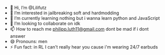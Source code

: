 - 👋 Hi, I’m @Lilifutz
- 👀 I’m interested in jailbreaking soft and hardmodding 
- 🌱 I’m currently learning nothing but i wanna learn python and JavaScript 
- 💞️ I’m looking to collaborate on idk
- 📫 How to reach me philipp.luth11@gmail.com dont be mad if i dont answer 
- 😄 Pronouns: men
- ⚡ Fun fact: in RL I can't really hear you cause i'm wearing 24/7 earbuds

<!---
Lilifutz/Lilifutz is a ✨ special ✨ repository because its `README.md` (this file) appears on your GitHub profile.
You can click the Preview link to take a look at your changes.
--->
